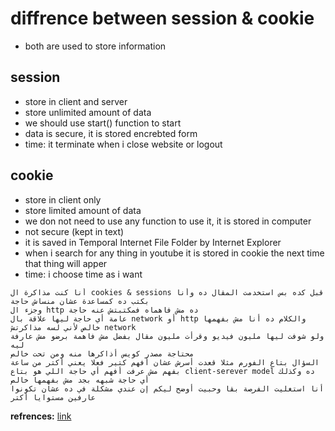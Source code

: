 # diffrence between session & cookie
- both are used to store information

## session
- store in client and server
- store unlimited amount of data
- we should use start() function to start
- data is secure, it is stored encrebted form
- time: it terminate when i close website or logout
## cookie
- store in client only 
- store limited amount of data
- we don not need to use any function to use it, it is stored in computer
- not secure (kept in text)
- it is saved in Temporal Internet File Folder by Internet Explorer
- when i search for any thing in youtube it is stored in cookie the next time that thing will apper
-  time: i choose time as i want 

``` 
أنا كنت مذاكرة ال cookies & sessions قبل كده بس استخدمت المقال ده وأنا بكتب ده كمساعدة عشان منساش حاجة
وجزء ال http ده مش فاهماه فمكتبتش عنه حاجة
عامة أي حاجة ليها علاقة بال network أو http والكلام ده أنا مش بفهمها خالص لأني لسه مذاكرتش network
ولو شوفت ليها مليون فيديو وقرأت مليون مقال بفضل مش فاهمة برضو مش عارفة ليه
محتاجة مصدر كويس أذاكرها منه ومن تحت خالص
السؤال بتاع الفورم مثلا قعدت أسرش عشان أفهم كتير فعلا يعني أكتر من ساعة بفهم مش عرفت أفهم أي حاجة اللي هو بتاع client-serever model ده وكذلك أي حاجة شبهه بجد مش بفهمها خالص
أنا استغليت الفرصة بقا وحبيت أوضح ليكم إن عندي مشكلة في ده عشان تكونوا عارفين مستوايا أكتر
```
**refrences:** [link](https://www.tutorialspoint.com/What-is-the-difference-between-session-and-cookies#:~:text=Cookies%20are%20client%2Dside%20files,files%20that%20store%20user%20information.&text=Cookies%20expire%20after%20the%20user,logs%20out%20of%20the%20program.)

